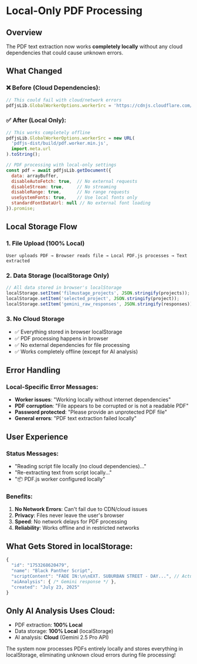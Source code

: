 # Local-Only PDF Processing

## Overview
The PDF text extraction now works **completely locally** without any cloud dependencies that could cause unknown errors.

## What Changed

### ❌ **Before (Cloud Dependencies)**:
```javascript
// This could fail with cloud/network errors
pdfjsLib.GlobalWorkerOptions.workerSrc = 'https://cdnjs.cloudflare.com/ajax/libs/pdf.js/...'
```

### ✅ **After (Local Only)**:
```javascript
// This works completely offline
pdfjsLib.GlobalWorkerOptions.workerSrc = new URL(
  'pdfjs-dist/build/pdf.worker.min.js',
  import.meta.url
).toString();

// PDF processing with local-only settings
const pdf = await pdfjsLib.getDocument({ 
  data: arrayBuffer,
  disableAutoFetch: true,  // No external requests
  disableStream: true,     // No streaming
  disableRange: true,      // No range requests
  useSystemFonts: true,    // Use local fonts only
  standardFontDataUrl: null // No external font loading
}).promise;
```

## Local Storage Flow

### 1. **File Upload** (100% Local)
```
User uploads PDF → Browser reads file → Local PDF.js processes → Text extracted
```

### 2. **Data Storage** (localStorage Only)
```javascript
// All data stored in browser's localStorage
localStorage.setItem('filmustage_projects', JSON.stringify(projects));
localStorage.setItem('selected_project', JSON.stringify(project));
localStorage.setItem('gemini_raw_responses', JSON.stringify(responses));
```

### 3. **No Cloud Storage**
- ✅ Everything stored in browser localStorage
- ✅ PDF processing happens in browser
- ✅ No external dependencies for file processing
- ✅ Works completely offline (except for AI analysis)

## Error Handling

### Local-Specific Error Messages:
- **Worker issues**: "Working locally without internet dependencies"
- **PDF corruption**: "File appears to be corrupted or is not a readable PDF"
- **Password protected**: "Please provide an unprotected PDF file"
- **General errors**: "PDF text extraction failed locally"

## User Experience

### Status Messages:
- "Reading script file locally (no cloud dependencies)..."
- "Re-extracting text from script locally..."
- "📦 PDF.js worker configured locally"

### Benefits:
1. **No Network Errors**: Can't fail due to CDN/cloud issues
2. **Privacy**: Files never leave the user's browser
3. **Speed**: No network delays for PDF processing
4. **Reliability**: Works offline and in restricted networks

## What Gets Stored in localStorage:

```javascript
{
  "id": "1753268620479",
  "name": "Black Panther Script",
  "scriptContent": "FADE IN:\n\nEXT. SUBURBAN STREET - DAY...", // Actual extracted text
  "aiAnalysis": { /* Gemini response */ },
  "created": "July 23, 2025"
}
```

## Only AI Analysis Uses Cloud:
- PDF extraction: **100% Local**
- Data storage: **100% Local** (localStorage)
- AI analysis: **Cloud** (Gemini 2.5 Pro API)

The system now processes PDFs entirely locally and stores everything in localStorage, eliminating unknown cloud errors during file processing!